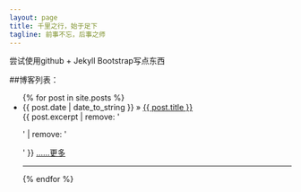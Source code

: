 ```yaml
---
layout: page
title: 千里之行，始于足下
tagline: 前事不忘，后事之师
---
```


尝试使用github + Jekyll Bootstrap写点东西

##博客列表：

<ul class="posts">
  {% for post in site.posts %}
    <li><span>{{ post.date | date_to_string }}</span>
		&raquo;
		<a href="{{ BASE_PATH }}{{ post.url }}">{{ post.title }}</a>
		<br>
		{{ post.excerpt | remove: '<p>' | remove: '</p>' }}
		<a href="{{ BASE_PATH }}{{ post.url }}">......更多</a>
		<hr>
	</li>
  {% endfor %}
</ul>

